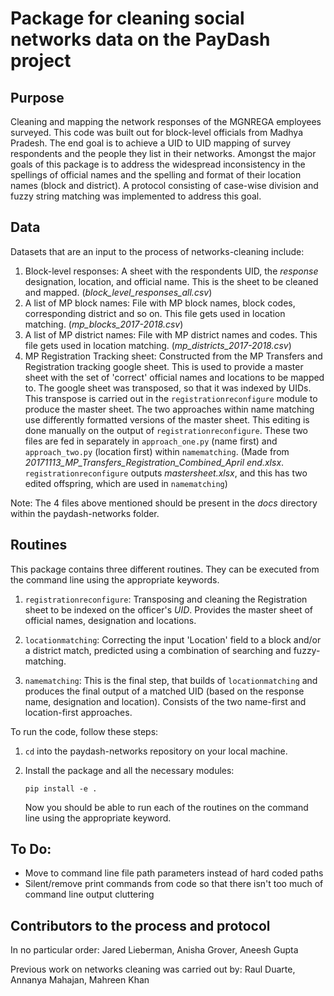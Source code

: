 # Package for cleaning social networks data on the PayDash project

## Purpose

Cleaning and mapping the network responses of the MGNREGA employees surveyed. This code was built out for block-level officials from Madhya Pradesh. The end goal is to achieve a UID to UID mapping of survey respondents and the people they list in their networks. Amongst the major goals of this package is to address the widespread inconsistency in the spellings of official names and the spelling and format of their location names (block and district). A protocol consisting of case-wise division and fuzzy string matching was implemented to address this goal.

## Data

Datasets that are an input to the process of networks-cleaning include:

1. Block-level responses: A sheet with the respondents UID, the *response* designation, location, and official name. This is the sheet to be cleaned and mapped. (*block_level_responses_all.csv*)
1. A list of MP block names: File with MP block names, block codes, corresponding district and so on. This file gets used in location matching. (*mp_blocks_2017-2018.csv*)
1. A list of MP district names: File with MP district names and codes. This file gets used in location matching. (*mp_districts_2017-2018.csv*)
1. MP Registration Tracking sheet: Constructed from the MP Transfers and Registration tracking google sheet. This is used to provide a master sheet with the set of 'correct' official names and locations to be mapped to. The google sheet was transposed, so that it was indexed by UIDs. This transpose is carried out in the `registrationreconfigure` module to produce the master sheet. The two approaches within name matching use differently formatted versions of the master sheet. This editing is done manually on the output of `registrationreconfigure`. These two files are fed in separately in `approach_one.py` (name first) and `approach_two.py` (location first) within `namematching`. (Made from *20171113_MP_Transfers_Registration_Combined_April end.xlsx*. `registrationreconfigure` outputs *mastersheet.xlsx*, and this has two edited offspring, which are used in `namematching`)

Note: The 4 files above mentioned should be present in the *docs* directory within the paydash-networks folder.

## Routines

This package contains three different routines. They can be executed from the command line using the appropriate keywords.

1. `registrationreconfigure`: Transposing and cleaning the Registration sheet to be indexed on the officer's *UID*. Provides the master sheet of official names, designation and locations.

2. `locationmatching`: Correcting the input 'Location' field to a block and/or a district match, predicted using a combination of searching and fuzzy-matching.

3. `namematching`: This is the final step, that builds of `locationmatching` and produces the final output of a matched UID (based on the response name, designation and location). Consists of the two name-first and location-first approaches.

To run the code, follow these steps:

1. `cd` into the paydash-networks repository on your local machine.
2. Install the package and all the necessary modules:

   `pip install -e .`

   Now you should be able to run each of the routines on the command line using the appropriate keyword.

## To Do:

* Move to command line file path parameters instead of hard coded paths
* Silent/remove print commands from code so that there isn't too much of command line output cluttering

## Contributors to the process and protocol

In no particular order:
Jared Lieberman, Anisha Grover, Aneesh Gupta

Previous work on networks cleaning was carried out by:
Raul Duarte, Annanya Mahajan, Mahreen Khan
